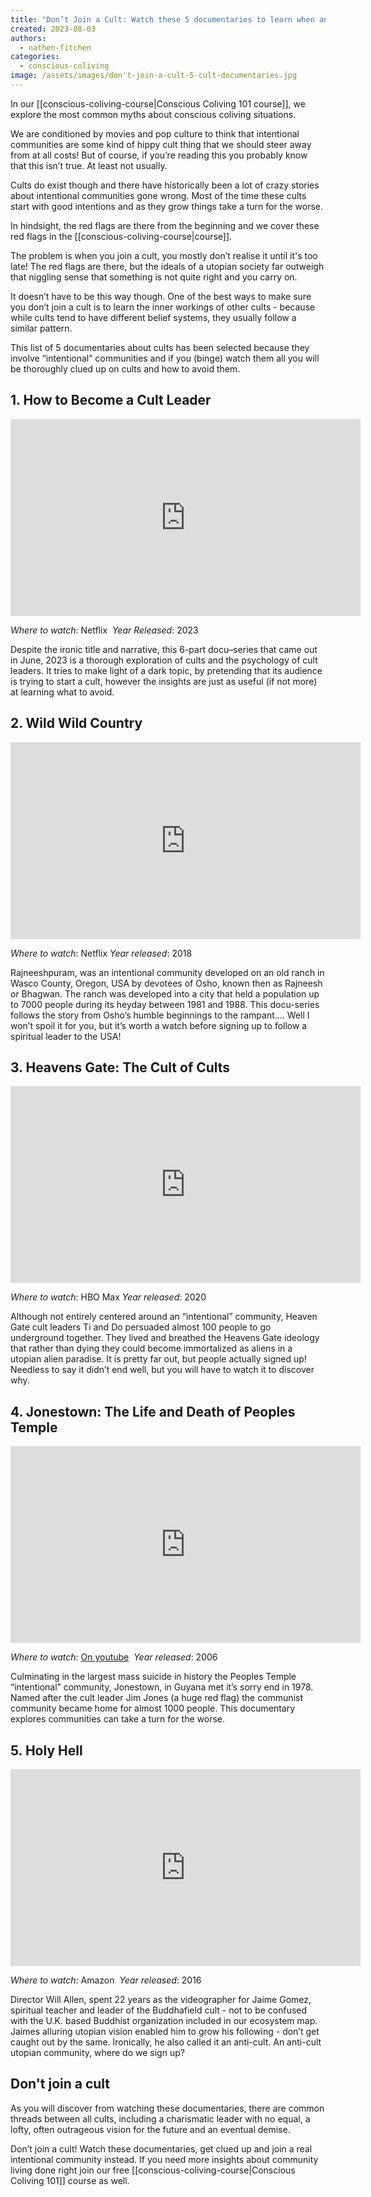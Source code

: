 ```yaml
---
title: "Don’t Join a Cult: Watch these 5 documentaries to learn when an intentional community might have the wrong intentions"
created: 2023-08-03
authors: 
  - nathen-fitchen
categories: 
  - conscious-coliving
image: /assets/images/don't-join-a-cult-5-cult-documentaries.jpg
---
```


In our [[conscious-coliving-course|Conscious Coliving 101 course]], we explore the most common myths about conscious coliving situations. 

We are conditioned by movies and pop culture to think that intentional communities are some kind of hippy cult thing that we should steer away from at all costs! But of course, if you’re reading this you probably know that this isn’t true. At least not usually. 

Cults do exist though and there have historically been a lot of crazy stories about intentional communities gone wrong. Most of the time these cults start with good intentions and as they grow things take a turn for the worse. 

In hindsight, the red flags are there from the beginning and we cover these red flags in the [[conscious-coliving-course|course]]. 

The problem is when you join a cult, you mostly don’t realise it until it's too late! The red flags are there, but the ideals of a utopian society far outweigh that niggling sense that something is not quite right and you carry on.  
  
It doesn’t have to be this way though. One of the best ways to make sure you don’t join a cult is to learn the inner workings of other cults - because while cults tend to have different belief systems, they usually follow a similar pattern.  
  
This list of 5 documentaries about cults has been selected because they involve “intentional” communities and if you (binge) watch them all you will be thoroughly clued up on cults and how to avoid them. 

## 1. How to Become a Cult Leader

<iframe width="560" height="315" src="https://www.youtube.com/embed/3DI98_a_1jg" title="YouTube video player" frameborder="0" allow="accelerometer; autoplay; clipboard-write; encrypted-media; gyroscope; picture-in-picture; web-share" allowfullscreen></iframe>

*Where to watch*: Netflix 
*Year Released*: 2023

Despite the ironic title and narrative, this 6-part docu–series that came out in June, 2023 is a thorough exploration of cults and the psychology of cult leaders. It tries to make light of a dark topic, by pretending that its audience is trying to start a cult, however the insights are just as useful (if not more) at learning what to avoid. 

## 2. Wild Wild Country

<iframe width="560" height="315" src="https://www.youtube.com/embed/hBLS_OM6Puk" title="YouTube video player" frameborder="0" allow="accelerometer; autoplay; clipboard-write; encrypted-media; gyroscope; picture-in-picture; web-share" allowfullscreen></iframe>

*Where to watch*: Netflix
*Year released*: 2018

Rajneeshpuram, was an intentional community developed on an old ranch in Wasco County, Oregon, USA by devotees of Osho, known then as Rajneesh or Bhagwan. The ranch was developed into a city that held a population up to 7000 people during its heyday between 1981 and 1988. This docu-series follows the story from Osho’s humble beginnings to the rampant…. Well I won’t spoil it for you, but it’s worth a watch before signing up to follow a spiritual leader to the USA!

## 3. Heavens Gate: The Cult of Cults

<iframe width="560" height="315" src="https://www.youtube.com/embed/Yp_5pDOa-o0" title="YouTube video player" frameborder="0" allow="accelerometer; autoplay; clipboard-write; encrypted-media; gyroscope; picture-in-picture; web-share" allowfullscreen></iframe>

*Where to watch*: HBO Max
*Year released*: 2020 

Although not entirely centered around an “intentional” community, Heaven Gate cult leaders Ti and Do persuaded almost 100 people to go underground together. They lived and breathed the Heavens Gate ideology that rather than dying they could become immortalized as aliens in a utopian alien paradise. It is pretty far out, but people actually signed up! Needless to say it didn’t end well, but you will have to watch it to discover why. 

## 4. Jonestown: The Life and Death of Peoples Temple

<iframe width="560" height="315" src="https://www.youtube.com/embed/6S_d1eVv0E8" title="YouTube video player" frameborder="0" allow="accelerometer; autoplay; clipboard-write; encrypted-media; gyroscope; picture-in-picture; web-share" allowfullscreen></iframe>


*Where to watch*: [On youtube]([https://www.youtube.com/watch?v=traRRAQQfbg](https://www.youtube.com/watch?v=traRRAQQfbg)) 
*Year released*: 2006 

Culminating in the largest mass suicide in history the Peoples Temple “intentional” community, Jonestown, in Guyana met it’s sorry end in 1978. Named after the cult leader Jim Jones (a huge red flag) the communist community became home for almost 1000 people. This documentary explores communities can take a turn for the worse. 

## 5. Holy Hell

<iframe width="560" height="315" src="https://www.youtube.com/embed/2f2BG43JW0o" title="YouTube video player" frameborder="0" allow="accelerometer; autoplay; clipboard-write; encrypted-media; gyroscope; picture-in-picture; web-share" allowfullscreen></iframe>

*Where to watch*: Amazon 
*Year released*: 2016

Director Will Allen, spent 22 years as the videographer for Jaime Gomez, spiritual teacher and leader of the Buddhafield cult - not to be confused with the U.K. based Buddhist organization included in our ecosystem map. Jaimes alluring utopian vision enabled him to grow his following - don’t get caught out by the same. Ironically, he also called it an anti-cult. An anti-cult utopian community, where do we sign up? 

## Don't join a cult 

As you will discover from watching these documentaries, there are common threads between all cults, including a charismatic leader with no equal, a lofty, often outrageous vision for the future and an eventual demise.   

Don’t join a cult! Watch these documentaries, get clued up and join a real intentional community instead. If you need more insights about community living done right join our free [[conscious-coliving-course|Conscious Coliving 101]] course as well.
